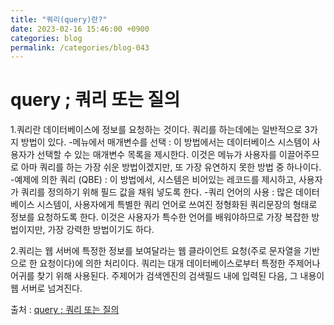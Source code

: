```yaml
---
title: "쿼리(query)란?"
date: 2023-02-16 15:46:00 +0900
categories: blog
permalink: /categories/blog-043
---
```

# query ; 쿼리 또는 질의

1.쿼리란 데이터베이스에 정보를 요청하는 것이다. 쿼리를 하는데에는 일반적으로 3가지 방법이 있다.
    -메뉴에서 매개변수를 선택 : 이 방법에서는 데이터베이스 시스템이 사용자가 선택할 수 있는 매개변수 목록을 제시한다. 이것은 메뉴가 사용자를 이끌어주므로 아마 쿼리를 하는 가장 쉬운 방법이겠지만, 또 가장 유연하지 못한 방법 중 하나이다.
    -예제에 의한 쿼리 (QBE) : 이 방법에서, 시스템은 비어있는 레코드를 제시하고, 사용자가 쿼리를 정의하기 위해 필드 값을 채워 넣도록 한다.
    -쿼리 언어의 사용 : 많은 데이터베이스 시스템이, 사용자에게 특별한 쿼리 언어로 쓰여진 정형화된 쿼리문장의 형태로 정보를 요청하도록 한다. 이것은 사용자가 특수한 언어를 배워야하므로 가장 복잡한 방법이지만, 가장 강력한 방법이기도 하다.

2.쿼리는 웹 서버에 특정한 정보를 보여달라는 웹 클라이언트 요청(주로 문자열을 기반으로 한 요청이다)에 의한 처리이다. 쿼리는 대개 데이터베이스로부터 특정한 주제어나 어귀를 찾기 위해 사용된다. 주제어가 검색엔진의 검색필드 내에 입력된 다음, 그 내용이 웹 서버로 넘겨진다.

출처 : [query ; 쿼리 또는 질의](http://www.terms.co.kr/query.htm)